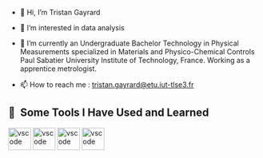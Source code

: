 - 👋 Hi, I’m Tristan Gayrard
  
- 👀 I’m interested in data analysis
  
- 🌱 I’m currently an Undergraduate Bachelor Technology
      in Physical Measurements specialized in Materials and
      Physico-Chemical Controls
      Paul Sabatier University Institute of Technology, France.
      Working as a apprentice metrologist.

- 📫 How to reach me : tristan.gayrard@etu.iut-tlse3.fr
  
<h2> 🚀 &nbsp;Some Tools I Have Used and Learned</h2>
<p align="left">
<img src="https://cdn.jsdelivr.net/gh/devicons/devicon@latest/icons/arduino/arduino-original.svg" alt="vscode" width="45" height="45"/>
<img src="https://cdn.jsdelivr.net/gh/devicons/devicon@latest/icons/anaconda/anaconda-original.svg" alt="vscode" width="45" height="45"/>
<img src="https://cdn.jsdelivr.net/gh/devicons/devicon@latest/icons/python/python-original.svg" alt="vscode" width="45" height="45"/>
<img src="https://cdn.jsdelivr.net/gh/devicons/devicon@latest/icons/inkscape/inkscape-original.svg" alt="vscode" width="45" height="45"/>
</p>
